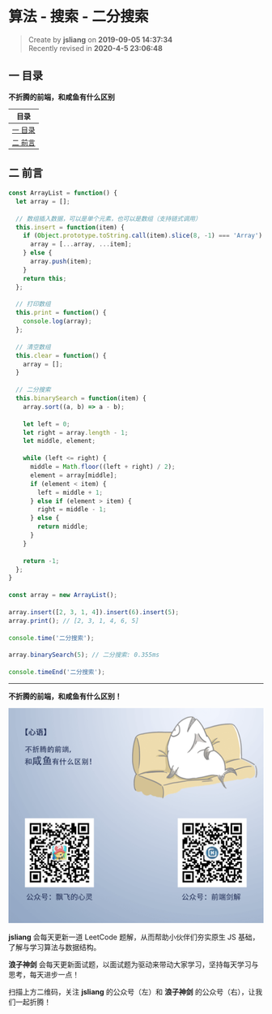 算法 - 搜索 - 二分搜索
===

> Create by **jsliang** on **2019-09-05 14:37:34**  
> Recently revised in **2020-4-5 23:06:48**

## <a name="chapter-one" id="chapter-one">一 目录</a>

**不折腾的前端，和咸鱼有什么区别**

| 目录 |
| --- | 
| [一 目录](#chapter-one) | 
| [二 前言](#chapter-two) |

## <a name="chapter-two" id="chapter-two">二 前言</a>



```js
const ArrayList = function() {
  let array = [];

  // 数组插入数据，可以是单个元素，也可以是数组（支持链式调用）
  this.insert = function(item) {
    if (Object.prototype.toString.call(item).slice(8, -1) === 'Array') {
      array = [...array, ...item];
    } else {
      array.push(item);
    }
    return this;
  };

  // 打印数组
  this.print = function() {
    console.log(array);
  };

  // 清空数组
  this.clear = function() {
    array = [];
  }

  // 二分搜索
  this.binarySearch = function(item) {
    array.sort((a, b) => a - b);

    let left = 0;
    let right = array.length - 1;
    let middle, element;

    while (left <= right) {
      middle = Math.floor((left + right) / 2);
      element = array[middle];
      if (element < item) {
        left = middle + 1;
      } else if (element > item) {
        right = middle - 1;
      } else {
        return middle;
      }
    }

    return -1;
  };
}

const array = new ArrayList();

array.insert([2, 3, 1, 4]).insert(6).insert(5);
array.print(); // [2, 3, 1, 4, 6, 5]

console.time('二分搜索');

array.binarySearch(5); // 二分搜索: 0.355ms

console.timeEnd('二分搜索');
```

---

**不折腾的前端，和咸鱼有什么区别！**

![图](../../public-repertory/img/z-index-small.png)

**jsliang** 会每天更新一道 LeetCode 题解，从而帮助小伙伴们夯实原生 JS 基础，了解与学习算法与数据结构。

**浪子神剑** 会每天更新面试题，以面试题为驱动来带动大家学习，坚持每天学习与思考，每天进步一点！

扫描上方二维码，关注 **jsliang** 的公众号（左）和 **浪子神剑** 的公众号（右），让我们一起折腾！

